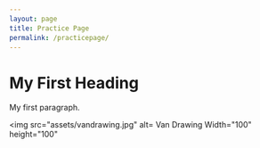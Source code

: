 ```yaml
---
layout: page
title: Practice Page
permalink: /practicepage/
---
```


 <!DOCTYPE html>
<html>
<head>
</head>
<body>

<h1>My First Heading</h1>
<p>My first paragraph.</p>

<img src="assets/vandrawing.jpg"
alt= Van Drawing
Width="100"
height="100"
>

</body>
</html> 
